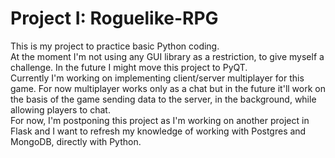# Project I: Roguelike-RPG
This is my project to practice basic Python coding. <br>
At the moment I'm not using any GUI library as a restriction, to give myself a challenge. In the future I might move this project to PyQT. <br>
Currently I'm working on implementing client/server multiplayer for this game. For now multiplayer works only as a chat but in the future it'll work on the basis of the game sending data to the server, in the background, while allowing players to chat.<br>
For now, I'm postponing this project as I'm working on another project in Flask and I want to refresh my knowledge of working with Postgres and MongoDB, directly with Python.
